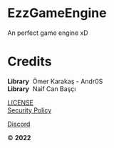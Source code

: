 # EzzGameEngine
An perfect game engine xD

# Credits<br/>
<b>Library</b>&nbsp;&nbsp;Ömer Karakaş - Andr0S<br/>
<b>Library</b>&nbsp;&nbsp;Naif Can Başçı

<a href="https://github.com/lahit1/EzzGameEngine/blob/master/LICENSE">LICENSE</a><br/>
<a href="https://github.com/lahit1/EzzGameEngine/blob/master/SECURITY.md">Security Policy</a>

<a href="https://discord.gg/aB6eYvDYF8">Discord</a><br/>

&copy; **2022**
